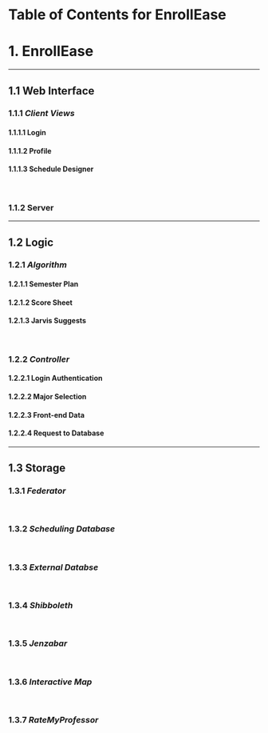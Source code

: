 # Table of Contents for EnrollEase

# 1. EnrollEase
-----------------------------------------------------------
## 1.1 Web Interface
### 1.1.1 *Client Views*
#### 1.1.1.1 Login
#### 1.1.1.2 Profile
#### 1.1.1.3 Schedule Designer
&nbsp;
### 1.1.2 Server
-----------------------------------------------------------
## 1.2 Logic
### 1.2.1 *Algorithm*
#### 1.2.1.1 Semester Plan
#### 1.2.1.2 Score Sheet
#### 1.2.1.3 Jarvis Suggests
&nbsp;
### 1.2.2 *Controller*
#### 1.2.2.1 Login Authentication
#### 1.2.2.2 Major Selection
#### 1.2.2.3 Front-end Data
#### 1.2.2.4 Request to Database
-----------------------------------------------------------
## 1.3 Storage
### 1.3.1 *Federator*
&nbsp;
### 1.3.2 *Scheduling Database*
&nbsp;
### 1.3.3 *External Databse*
&nbsp;
### 1.3.4 *Shibboleth*
&nbsp;
### 1.3.5 *Jenzabar*
&nbsp;
### 1.3.6 *Interactive Map*
&nbsp;
### 1.3.7 *RateMyProfessor*
